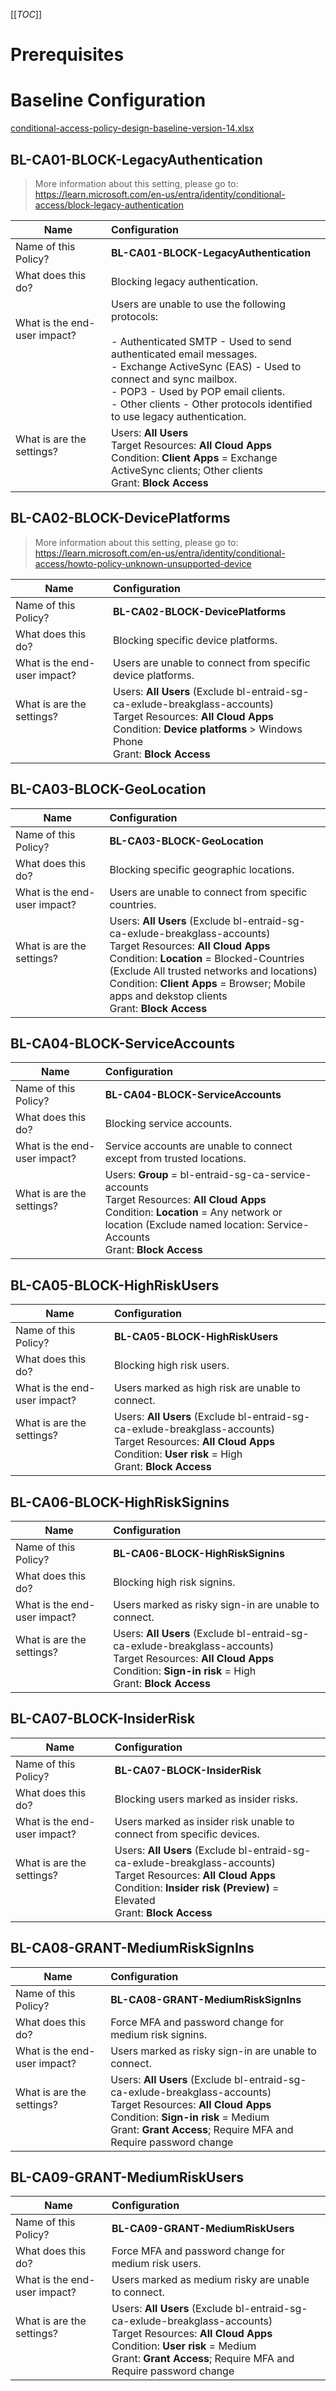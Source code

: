 [[_TOC_]]

# Prerequisites
# Baseline Configuration

[conditional-access-policy-design-baseline-version-14.xlsx](/.attachments/conditional-access-policy-design-baseline-version-14-2925dbcb-1b72-4d32-b13a-2358df5aadc8.xlsx)

## BL-CA01-BLOCK-LegacyAuthentication
> More information about this setting, please go to:<br/> https://learn.microsoft.com/en-us/entra/identity/conditional-access/block-legacy-authentication

| Name | <div align="left"> Configuration | 
|-----------|:-----------:|
| Name of this Policy? | <div align="left">**BL-CA01-BLOCK-LegacyAuthentication** |  
| What does this do? | <div align="left">Blocking legacy authentication. |  
| What is the end-user impact? <br/><br/><br/><br/><br/><br/> | <div align="left"> Users are unable to use the following protocols: <br/><br/> - Authenticated SMTP - Used to send authenticated email messages. <br/>- Exchange ActiveSync (EAS) - Used to connect and sync mailbox. <br/> - POP3 - Used by POP email clients. <br/> - Other clients - Other protocols identified to use legacy authentication.
| What is are the settings?<br/><br/><br/> | <div align="left"> Users: **All Users** <br/>Target Resources: **All Cloud Apps**<br/> Condition: **Client Apps** = Exchange ActiveSync clients; Other clients <br/> Grant: **Block Access** |

## BL-CA02-BLOCK-DevicePlatforms
> More information about this setting, please go to:
https://learn.microsoft.com/en-us/entra/identity/conditional-access/howto-policy-unknown-unsupported-device

| Name | <div align="left"> Configuration | 
|-----------|:-----------:|
| Name of this Policy? | <div align="left">**BL-CA02-BLOCK-DevicePlatforms** |  
| What does this do? | <div align="left">Blocking specific device platforms. |  
| What is the end-user impact? | <div align="left"> Users are unable to connect from specific device platforms.
| What is are the settings?<br/><br/><br/> | <div align="left"> Users: **All Users** (Exclude bl-entraid-sg-ca-exlude-breakglass-accounts)<br/>Target Resources: **All Cloud Apps**<br/> Condition: **Device platforms** > Windows Phone <br/> Grant: **Block Access** |

## BL-CA03-BLOCK-GeoLocation
| Name | <div align="left"> Configuration | 
|-----------|:-----------:|
| Name of this Policy? | <div align="left">**BL-CA03-BLOCK-GeoLocation** |  
| What does this do? | <div align="left">Blocking specific geographic locations. |  
| What is the end-user impact? | <div align="left"> Users are unable to connect from specific countries.
| What is are the settings?<br/><br/><br/> | <div align="left"> Users: **All Users** (Exclude bl-entraid-sg-ca-exlude-breakglass-accounts)<br/>Target Resources: **All Cloud Apps**<br/> Condition: **Location** = Blocked-Countries (Exclude All trusted networks and locations) <br/> Condition: **Client Apps** = Browser; Mobile apps and dekstop clients <br/> Grant: **Block Access** |

## BL-CA04-BLOCK-ServiceAccounts
| Name | <div align="left"> Configuration | 
|-----------|:-----------:|
| Name of this Policy? | <div align="left">**BL-CA04-BLOCK-ServiceAccounts** |  
| What does this do? | <div align="left">Blocking service accounts. |  
| What is the end-user impact? | <div align="left"> Service accounts are unable to connect except from trusted locations.
| What is are the settings?<br/><br/><br/> | <div align="left"> Users: **Group** = bl-entraid-sg-ca-service-accounts<br/>Target Resources: **All Cloud Apps**<br/> Condition: **Location** = Any network or location (Exclude named location: Service-Accounts<br/> Grant: **Block Access** |

## BL-CA05-BLOCK-HighRiskUsers
| Name | <div align="left"> Configuration | 
|-----------|:-----------:|
| Name of this Policy? | <div align="left">**BL-CA05-BLOCK-HighRiskUsers** |  
| What does this do? | <div align="left">Blocking high risk users. |  
| What is the end-user impact? | <div align="left"> Users marked as high risk are unable to connect.
| What is are the settings?<br/><br/><br/> | <div align="left"> Users: **All Users** (Exclude bl-entraid-sg-ca-exlude-breakglass-accounts)<br/>Target Resources: **All Cloud Apps**<br/>Condition: **User risk** = High<br/> Grant: **Block Access** |

## BL-CA06-BLOCK-HighRiskSignins
| Name | <div align="left"> Configuration | 
|-----------|:-----------:|
| Name of this Policy? | <div align="left">**BL-CA06-BLOCK-HighRiskSignins** |  
| What does this do? | <div align="left">Blocking high risk signins. |  
| What is the end-user impact? | <div align="left"> Users marked as risky sign-in are unable to connect.
| What is are the settings?<br/><br/><br/> | <div align="left"> Users: **All Users** (Exclude bl-entraid-sg-ca-exlude-breakglass-accounts)<br/>Target Resources: **All Cloud Apps**<br/>Condition: **Sign-in risk** = High<br/> Grant: **Block Access** |

## BL-CA07-BLOCK-InsiderRisk
| Name | <div align="left"> Configuration | 
|-----------|:-----------:|
| Name of this Policy? | <div align="left">**BL-CA07-BLOCK-InsiderRisk** |  
| What does this do? | <div align="left">Blocking users marked as insider risks. |  
| What is the end-user impact? | <div align="left"> Users marked as insider risk unable to connect from specific devices.
| What is are the settings?<br/><br/><br/> | <div align="left"> Users: **All Users** (Exclude bl-entraid-sg-ca-exlude-breakglass-accounts)<br/>Target Resources: **All Cloud Apps**<br/> Condition: **Insider risk (Preview)** = Elevated <br/> Grant: **Block Access** |

## BL-CA08-GRANT-MediumRiskSignIns
| Name | <div align="left"> Configuration | 
|-----------|:-----------:|
| Name of this Policy? | <div align="left">**BL-CA08-GRANT-MediumRiskSignIns** |  
| What does this do? | <div align="left">Force MFA and password change for medium risk signins. |  
| What is the end-user impact? | <div align="left"> Users marked as risky sign-in are unable to connect.
| What is are the settings?<br/><br/><br/> | <div align="left"> Users: **All Users** (Exclude bl-entraid-sg-ca-exlude-breakglass-accounts)<br/>Target Resources: **All Cloud Apps**<br/>Condition: **Sign-in risk** = Medium<br/> Grant: **Grant Access**; Require MFA and Require password change |

## BL-CA09-GRANT-MediumRiskUsers
| Name | <div align="left"> Configuration | 
|-----------|:-----------:|
| Name of this Policy? | <div align="left">**BL-CA09-GRANT-MediumRiskUsers** |  
| What does this do? | <div align="left">Force MFA and password change for medium risk users. |  
| What is the end-user impact? | <div align="left"> Users marked as medium risky  are unable to connect.
| What is are the settings?<br/><br/><br/> | <div align="left"> Users: **All Users** (Exclude bl-entraid-sg-ca-exlude-breakglass-accounts)<br/>Target Resources: **All Cloud Apps**<br/>Condition: **User risk** = Medium<br/> Grant: **Grant Access**; Require MFA and Require password change |